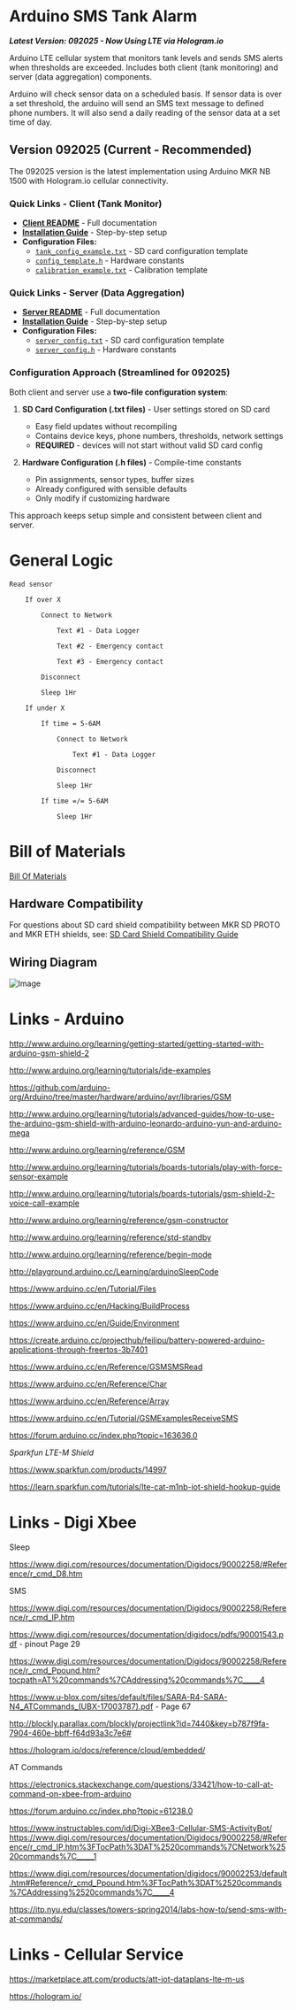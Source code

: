 # Arduino SMS Tank Alarm

***Latest Version: 092025 - Now Using LTE via Hologram.io***

Arduino LTE cellular system that monitors tank levels and sends SMS alerts when thresholds are exceeded. Includes both client (tank monitoring) and server (data aggregation) components.

Arduino will check sensor data on a scheduled basis. If sensor data is over a set threshold, the arduino will send an SMS text message to defined phone numbers. It will also send a daily reading of the sensor data at a set time of day.

## Version 092025 (Current - Recommended)

The 092025 version is the latest implementation using Arduino MKR NB 1500 with Hologram.io cellular connectivity.

### Quick Links - Client (Tank Monitor)
- **[Client README](TankAlarm-092025-Client-Hologram/README.md)** - Full documentation
- **[Installation Guide](TankAlarm-092025-Client-Hologram/INSTALLATION.md)** - Step-by-step setup
- **Configuration Files:**
  - [`tank_config_example.txt`](TankAlarm-092025-Client-Hologram/tank_config_example.txt) - SD card configuration template
  - [`config_template.h`](TankAlarm-092025-Client-Hologram/config_template.h) - Hardware constants
  - [`calibration_example.txt`](TankAlarm-092025-Client-Hologram/calibration_example.txt) - Calibration template

### Quick Links - Server (Data Aggregation)
- **[Server README](TankAlarm-092025-Server-Hologram/README.md)** - Full documentation
- **[Installation Guide](TankAlarm-092025-Server-Hologram/INSTALLATION.md)** - Step-by-step setup
- **Configuration Files:**
  - [`server_config.txt`](TankAlarm-092025-Server-Hologram/server_config.txt) - SD card configuration template
  - [`server_config.h`](TankAlarm-092025-Server-Hologram/server_config.h) - Hardware constants

### Configuration Approach (Streamlined for 092025)

Both client and server use a **two-file configuration system**:

1. **SD Card Configuration (.txt files)** - User settings stored on SD card
   - Easy field updates without recompiling
   - Contains device keys, phone numbers, thresholds, network settings
   - **REQUIRED** - devices will not start without valid SD card config

2. **Hardware Configuration (.h files)** - Compile-time constants
   - Pin assignments, sensor types, buffer sizes
   - Already configured with sensible defaults
   - Only modify if customizing hardware

This approach keeps setup simple and consistent between client and server.

# General Logic

	
	Read sensor
		
		If over X
		
			Connect to Network
			
				Text #1 - Data Logger
			
				Text #2 - Emergency contact
				
				Text #3 - Emergency contact
				
			Disconnect
			
			Sleep 1Hr
			
		If under X
		
			If time = 5-6AM
			
				Connect to Network
				
					Text #1 - Data Logger
				
				Disconnect
			
				Sleep 1Hr
				
			If time =/= 5-6AM
			
				Sleep 1Hr

# Bill of Materials

<a href="https://github.com/dorkmo/ArduinoSMSTankAlarm/blob/master/BillOfMaterials.md">Bill Of Materials</a>

## Hardware Compatibility

For questions about SD card shield compatibility between MKR SD PROTO and MKR ETH shields, see:
[SD Card Shield Compatibility Guide](SD_CARD_SHIELD_COMPATIBILITY.md)

## Wiring Diagram


![Image](WiringDiagram-2019.svg)

# Links - Arduino

http://www.arduino.org/learning/getting-started/getting-started-with-arduino-gsm-shield-2

http://www.arduino.org/learning/tutorials/ide-examples

https://github.com/arduino-org/Arduino/tree/master/hardware/arduino/avr/libraries/GSM

http://www.arduino.org/learning/tutorials/advanced-guides/how-to-use-the-arduino-gsm-shield-with-arduino-leonardo-arduino-yun-and-arduino-mega

http://www.arduino.org/learning/reference/GSM

http://www.arduino.org/learning/tutorials/boards-tutorials/play-with-force-sensor-example

http://www.arduino.org/learning/tutorials/boards-tutorials/gsm-shield-2-voice-call-example

http://www.arduino.org/learning/reference/gsm-constructor

http://www.arduino.org/learning/reference/std-standby

http://www.arduino.org/learning/reference/begin-mode

http://playground.arduino.cc/Learning/arduinoSleepCode

https://www.arduino.cc/en/Tutorial/Files

https://www.arduino.cc/en/Hacking/BuildProcess

https://www.arduino.cc/en/Guide/Environment

https://create.arduino.cc/projecthub/feilipu/battery-powered-arduino-applications-through-freertos-3b7401

https://www.arduino.cc/en/Reference/GSMSMSRead

https://www.arduino.cc/en/Reference/Char

https://www.arduino.cc/en/Reference/Array

https://www.arduino.cc/en/Tutorial/GSMExamplesReceiveSMS

https://forum.arduino.cc/index.php?topic=163636.0

*Sparkfun LTE-M Shield*

https://www.sparkfun.com/products/14997

https://learn.sparkfun.com/tutorials/lte-cat-m1nb-iot-shield-hookup-guide

# Links - Digi Xbee


Sleep

https://www.digi.com/resources/documentation/Digidocs/90002258/#Reference/r_cmd_D8.htm

SMS

https://www.digi.com/resources/documentation/Digidocs/90002258/Reference/r_cmd_IP.htm

https://www.digi.com/resources/documentation/digidocs/pdfs/90001543.pdf - pinout Page 29

https://www.digi.com/resources/documentation/Digidocs/90002258/Reference/r_cmd_Ppound.htm?tocpath=AT%20commands%7CAddressing%20commands%7C_____4

https://www.u-blox.com/sites/default/files/SARA-R4-SARA-N4_ATCommands_(UBX-17003787).pdf - Page 67

http://blockly.parallax.com/blockly/projectlink?id=7440&key=b787f9fa-7904-460e-bbff-f64d93a3c7e6#

https://hologram.io/docs/reference/cloud/embedded/

AT Commands

https://electronics.stackexchange.com/questions/33421/how-to-call-at-command-on-xbee-from-arduino

https://forum.arduino.cc/index.php?topic=61238.0

https://www.instructables.com/id/Digi-XBee3-Cellular-SMS-ActivityBot/
https://www.digi.com/resources/documentation/Digidocs/90002258/#Reference/r_cmd_IP.htm%3FTocPath%3DAT%2520commands%7CNetwork%2520commands%7C_____1

https://www.digi.com/resources/documentation/digidocs/90002253/default.htm#Reference/r_cmd_Ppound.htm%3FTocPath%3DAT%2520commands%7CAddressing%2520commands%7C_____4

https://itp.nyu.edu/classes/towers-spring2014/labs-how-to/send-sms-with-at-commands/


# Links - Cellular Service

https://marketplace.att.com/products/att-iot-dataplans-lte-m-us

https://hologram.io/
